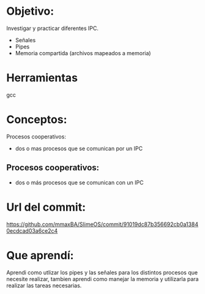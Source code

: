 # Objetivo:
Investigar y practicar diferentes IPC.
+ Señales
+ Pipes
+ Memoria compartida (archivos mapeados a memoria)

# Herramientas
gcc

# Conceptos:

Procesos cooperativos:
  - dos o mas procesos que se comunican por un IPC

## Procesos cooperativos:
  + dos o más procesos que se comunican con un IPC

# Url del commit:

https://github.com/mmaxBA/SlimeOS/commit/91019dc87b356692cb0a13840ecdcad03a6ce2c4

# Que aprendí:

Aprendi como utlizar los pipes y las señales para los distintos procesos que necesite realizar, tambien aprendi como manejar la memoria y utilizarla para realizar las tareas necesarias.
